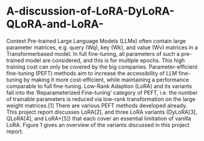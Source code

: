 # A-discussion-of-LoRA-DyLoRA-QLoRA-and-LoRA-

Context
Pre-trained Large Language Models (LLMs) often contain large parameter matrices, e.g. query (Wq), key (Wk), and value (Wv) matrices in a Transformerbased model. In full fine-tuning, all parameters of such a pre-trained model are
considered, and this is for multiple epochs. This high training cost can only be
covered by the big companies.
Parameter-efficient fine-tuning (PEFT) methods aim to increase the accessibility of LLM fine-tuning by making it more cost-efficient, while maintaining
a performance comparable to full fine-tuning. Low-Rank Adaption (LoRA)
and its variants fall into the ’Reparameterized Fine-tuning’ category of PEFT,
i.e. the number of trainable parameters is reduced via low-rank transformation
on the large weight matrices.[1]
There are various PEFT methods developed already. This project report discusses LoRA[2], and three LoRA variants (DyLoRA[3], QLoRA[4], and LoRA+[5])
that each cover an essential limitation of vanilla LoRA. Figure 1 gives an
overview of the variants discussed in this project report.
